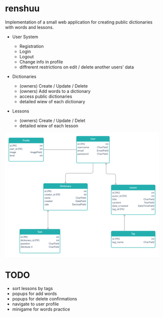 # renshuu
Implementation of a small web application for creating public dictionaries with words and lessons.

* User System 
  * Registration
  * Login
  * Logout
  * Change info in profile
  * diffrerent restrictions on edit / delete another users' data
 
* Dictionaries
  * (owners) Create / Update / Delete 
  * (owners) Add words to a dictionary
  * access public dictionaries
  * detailed wiew of each dictionary
 
* Lessons
  * (owners) Create / Update / Delet
  * detailed wiew of each lesson  
  
![db diagram](/diagram.png)
  
# TODO
 * sort lessons by tags
 * popups for add words
 * popups for delete confirmations
 * navigate to user profile
 * minigame for words practice

